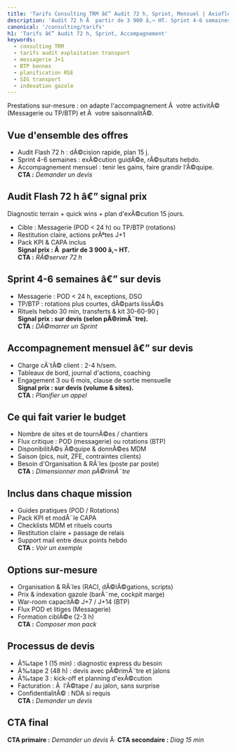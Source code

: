 ```yaml
---
title: 'Tarifs Consulting TRM â€” Audit 72 h, Sprint, Mensuel | Axiofleet'
description: 'Audit 72 h Ã  partir de 3 900 â‚¬ HT. Sprint 4-6 semaines et Accompagnement mensuel sur devis. Messagerie ou TP/BTP, livrables prÃªts Ã  l'emploi, ROI suivi.'
canonical: '/consulting/tarifs'
h1: 'Tarifs â€” Audit 72 h, Sprint, Accompagnement'
keywords:
  - consulting TRM
  - tarifs audit exploitation transport
  - messagerie J+1
  - BTP bennes
  - planification RSE
  - SIG transport
  - indexation gazole
---
```


Prestations sur-mesure : on adapte l'accompagnement Ã  votre activitÃ© (Messagerie ou TP/BTP) et Ã  votre saisonnalitÃ©.

## Vue d'ensemble des offres
- Audit Flash 72 h : dÃ©cision rapide, plan 15 j.
- Sprint 4-6 semaines : exÃ©cution guidÃ©e, rÃ©sultats hebdo.
- Accompagnement mensuel : tenir les gains, faire grandir l'Ã©quipe.  
**CTA :** _Demander un devis_

## Audit Flash 72 h â€” signal prix
Diagnostic terrain + quick wins + plan d'exÃ©cution 15 jours.
- Cible : Messagerie (POD < 24 h) ou TP/BTP (rotations)
- Restitution claire, actions prÃªtes J+1
- Pack KPI & CAPA inclus  
**Signal prix : Ã  partir de 3 900 â‚¬ HT.**  
**CTA :** _RÃ©server 72 h_

## Sprint 4-6 semaines â€” sur devis
- Messagerie : POD < 24 h, exceptions, DSO
- TP/BTP : rotations plus courtes, dÃ©parts lissÃ©s
- Rituels hebdo 30 min, transferts & kit 30-60-90 j  
**Signal prix : sur devis (selon pÃ©rimÃ¨tre).**  
**CTA :** _DÃ©marrer un Sprint_

## Accompagnement mensuel â€” sur devis
- Charge cÃ´tÃ© client : 2-4 h/sem.
- Tableaux de bord, journal d'actions, coaching
- Engagement 3 ou 6 mois, clause de sortie mensuelle  
**Signal prix : sur devis (volume & sites).**  
**CTA :** _Planifier un appel_

## Ce qui fait varier le budget
- Nombre de sites et de tournÃ©es / chantiers
- Flux critique : POD (messagerie) ou rotations (BTP)
- DisponibilitÃ©s Ã©quipe & donnÃ©es MDM
- Saison (pics, nuit, ZFE, contraintes clients)
- Besoin d'Organisation & RÃ´les (poste par poste)  
**CTA :** _Dimensionner mon pÃ©rimÃ¨tre_

## Inclus dans chaque mission
- Guides pratiques (POD / Rotations)
- Pack KPI et modÃ¨le CAPA
- Checklists MDM et rituels courts
- Restitution claire + passage de relais
- Support mail entre deux points hebdo  
**CTA :** _Voir un exemple_

## Options sur-mesure
- Organisation & RÃ´les (RACI, dÃ©lÃ©gations, scripts)
- Prix & indexation gazole (barÃ¨me, cockpit marge)
- War-room capacitÃ© J+7 / J+14 (BTP)
- Flux POD et litiges (Messagerie)
- Formation ciblÃ©e (2-3 h)  
**CTA :** _Composer mon pack_

## Processus de devis
- Ã‰tape 1 (15 min) : diagnostic express du besoin
- Ã‰tape 2 (48 h) : devis avec pÃ©rimÃ¨tre et jalons
- Ã‰tape 3 : kick-off et planning d'exÃ©cution
- Facturation : Ã  l'Ã©tape / au jalon, sans surprise
- ConfidentialitÃ© : NDA si requis  
**CTA :** _Demander un devis_

## CTA final
**CTA primaire :** _Demander un devis_ Â· **CTA secondaire :** _Diag 15 min_